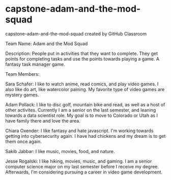 # capstone-adam-and-the-mod-squad
capstone-adam-and-the-mod-squad created by GitHub Classroom

Team Name: Adam and the Mod Squad

Description: 
People put in activities that they want to complete. They get points for completing tasks and use the points towards playing a game. A fantasy task manager game.

Team Members:

Sara Schafer: I like to watch anime, read comics, and play video games. I also like do art, like watercolor paining. My favorite type of video games are mystery games.

Adam Pollack: I like to disc golf, mountain bike and read, as well as a host of other activites. Currently I am a senior on the last semester, and leaning towards a data scientist role. My goal is to move to Colorado or Utah as I have family there and love the area.

Chiara Oxender: I like fantasy and hate javascript. I'm working towards getting into cybersecurity again.  I have had chickens and my dream is to get them once again.  

Sakib Jabbar: I like music, movies, food, and nature.

Jesse Rogalski: I like hiking, movies, music, and gaming. I am a senior computer science major on my last semester before I receive my degree. Afterwards, I'm considering pursuing a career in video game development.
